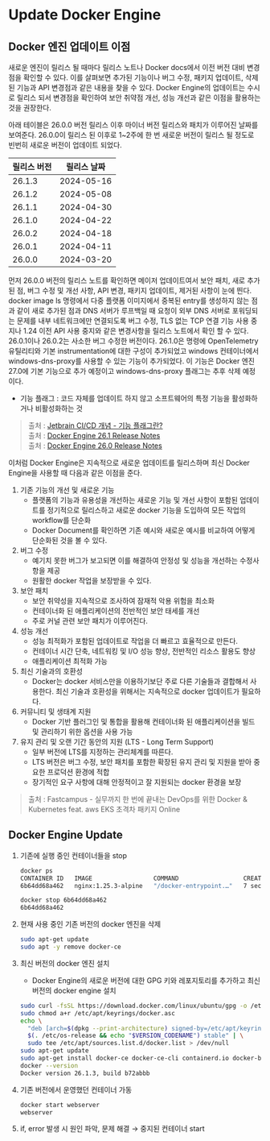 # Update Docker Engine
## Docker 엔진 업데이트 이점
새로운 엔진이 릴리스 될 때마다 릴리스 노트나 Docker docs에서 이전 버전 대비 변경점을 확인할 수 있다. 이를 살펴보면 추가된 기능이나 버그 수정, 패키지 업데이트, 삭제된 기능과 API 변경점과 같은 내용을 찾을 수 있다. Docker Engine의 업데이트는 수시로 릴리스 되서 변경점을 확인하여 보안 취약점 개선, 성능 개선과 같은 이점을 활용하는 것을 권장한다.   

아래 테이블은 26.0.0 버전 릴리스 이후 마이너 버전 릴리스와 패치가 이루어진 날짜를 보여준다. 26.0.0이 릴리스 된 이후로  1~2주에 한 번 새로운 버전이 릴리스 될 정도로 빈번히 새로운 버전이 업데이트 되었다.

|릴리스 버전|릴리스 날짜|
|-|-|
|26.1.3|2024-05-16|
|26.1.2|2024-05-08|
|26.1.1|2024-04-30|
|26.1.0|2024-04-22|
|26.0.2|2024-04-18|
|26.0.1|2024-04-11|
|26.0.0|2024-03-20|     

먼저 26.0.0 버전의 릴리스 노트를 확인하면 메이저 업데이트여서 보안 패치, 새로 추가된 점, 버그 수정 및 개선 사항, API 변경, 패키지 업데이트, 제거된 사항이 눈에 띈다. docker image ls 명령에서 다중 플랫폼 이미지에서 중복된 entry를 생성하지 않는 점과 같이 새로 추가된 점과 DNS 서버가 루프백일 때 요청이 외부 DNS 서버로 포워딩되는 문제를 내부 네트워크에만 연결되도록 버그 수정, TLS 없는 TCP 연결 기능 사용 중지나 1.24 이전 API 사용 중지와 같은 변경사항을 릴리스 노트에서 확인 할 수 있다. 26.0.1이나 26.0.2는 사소한 버그 수정한 버전이다.
26.1.0은 명령에 OpenTelemetry 유틸리티와 기본 instrumentation에 대한 구성이 추가되었고 windows 컨테이너에서 windows-dns-proxy를 사용할 수 있는 기능이 추가되었다. 이 기능은 Docker 엔진 27.0에 기본 기능으로 추가 예정이고 windows-dns-proxy 플래그는 추후 삭제 예정이다.
- 기능 플래그 : 코드 자체를 업데이트 하지 않고 소프트웨어의 특정 기능을 활성화하거나 비활성화하는 것
> 출처 : [Jetbrain CI/CD 개념 - 기능 플래그란?](https://www.jetbrains.com/ko-kr/teamcity/ci-cd-guide/concepts/feature-flags/)   
출처 : [Docker Engine 26.1 Release Notes](https://docs.docker.com/engine/release-notes/26.1/)     
출처 : [Docker Engine 26.0 Release Notes](https://docs.docker.com/engine/release-notes/26.0/)

이처럼 Docker Engine은 지속적으로 새로운 업데이트를 릴리스하며 최신 Docker Engine을 사용할 때 다음과 같은 이점을 준다.
1. 기존 기능의 개선 및 새로운 기능
    - 플랫폼의 기능과 유용성을 개선하는 새로운 기능 및 개선 사항이 포함된 업데이트를 정기적으로 릴리스하고 새로운 docker 기능을 도입하여 모든 작업의 workflow를 단순화
    - Docker Document를 확인하면 기존 예시와 새로운 예시를 비교하여 어떻게 단순화된 것을 볼 수 있다.
2. 버그 수정
    - 예기치 못한 버그가 보고되면 이를 해결하여 안정성 및 성능을 개선하는 수정사항을 제공
    - 원활한 docker 작업을 보장받을 수 있다.
3. 보안 패치
    - 보안 취약성을 지속적으로 조사하여 잠재적 악용 위험을 최소화
    - 컨테이너화 된 애플리케이션의 전반적인 보안 태세를 개선
    - 주로 커널 관련 보안 패치가 이루어진다.
4. 성능 개선
    - 성능 최적화가 포함된 업데이트로 작업을 더 빠르고 효율적으로 만든다.
    - 컨테이너 시간 단축, 네트워킹 및 I/O 성능 향상, 전반적인 리소스 활용도 향상
    - 애플리케이션 최적화 가능
5. 최신 기술과의 호환성
    - Docker는 docker 서비스만을 이용하기보단 주로 다른 기술들과 결합해서 사용한다. 최신 기술과 호환성을 위해서는 지속적으로 docker 업데이트가 필요하다.
6. 커뮤니티 및 생태계 지원
    - Docker 기반 플러그인 및 통합을 활용해 컨테이너화 된 애플리케이션을 빌드 및 관리하기 위한 옵션을 사용 가능
7. 유지 관리 및 오랜 기간 동안의 지원 (LTS - Long Term Support)
    - 일부 버전에 LTS를 지정하는 관리체계를 따른다.
    - LTS 버전은 버그 수정, 보안 패치를 포함한 확장된 유지 관리 및 지원을 받아 중요한 프로덕션 환경에 적합
    - 장기적인 요구 사항에 대해 안정적이고 잘 지원되는 docker 환경을 보장
> 출처 : Fastcampus - 실무까지 한 번에 끝내는 DevOps를 위한 Docker & Kubernetes feat. aws EKS 초격차 패키지 Online

## Docker Engine Update
1. 기존에 실행 중인 컨테이너들을 stop
    
    ```bash
    docker ps
    CONTAINER ID   IMAGE                 COMMAND                  CREATED         STATUS         PORTS                                   NAMES
    6b64dd68a462   nginx:1.25.3-alpine   "/docker-entrypoint.…"   7 seconds ago   Up 6 seconds   0.0.0.0:8001->80/tcp, :::8001->80/tcp   webserver
    
    docker stop 6b64dd68a462
    6b64dd68a462
    ```
    
2. 현재 사용 중인 기존 버전의 docker 엔진을 삭제
    
    ```bash
    sudo apt-get update
    sudo apt -y remove docker-ce
    ```
    
3. 최신 버전의 docker 엔진 설치
    - Docker Engine의 새로운 버전에 대한 GPG 키와 레포지토리를 추가하고 최신 버전의 docker engine 설치
    
    ```bash
    sudo curl -fsSL https://download.docker.com/linux/ubuntu/gpg -o /etc/apt/keyrings/docker.asc
    sudo chmod a+r /etc/apt/keyrings/docker.asc
    echo \
      "deb [arch=$(dpkg --print-architecture) signed-by=/etc/apt/keyrings/docker.asc] https://download.docker.com/linux/ubuntu \
      $(. /etc/os-release && echo "$VERSION_CODENAME") stable" | \
      sudo tee /etc/apt/sources.list.d/docker.list > /dev/null
    sudo apt-get update
    sudo apt-get install docker-ce docker-ce-cli containerd.io docker-buildx-plugin docker-compose-plugin
    docker --version
    Docker version 26.1.3, build b72abbb
    ```
    
4. 기존 버전에서 운영했던 컨테이너 가동
    
    ```bash
    docker start webserver
    webserver
    ```
    
5. if, error 발생 시 원인 파악, 문제 해결 → 중지된 컨테이너 start